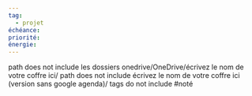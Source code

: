 ```yaml
---
tag:
  - projet
échéance: 
priorité: 
énergie: 
---
```

path does not include les dossiers onedrive/OneDrive/écrivez le nom de votre coffre ici/
path does not include écrivez le nom de votre coffre ici (version sans google agenda)/
tags do not include #noté